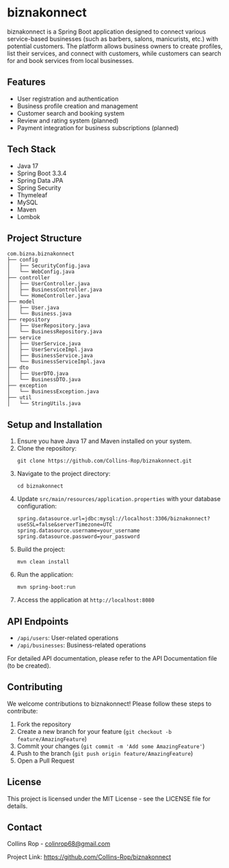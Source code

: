 # biznakonnect

biznakonnect is a Spring Boot application designed to connect various service-based businesses (such as barbers, salons, manicurists, etc.) with potential customers. The platform allows business owners to create profiles, list their services, and connect with customers, while customers can search for and book services from local businesses.

## Features

- User registration and authentication
- Business profile creation and management
- Customer search and booking system
- Review and rating system (planned)
- Payment integration for business subscriptions (planned)

## Tech Stack

- Java 17
- Spring Boot 3.3.4
- Spring Data JPA
- Spring Security
- Thymeleaf
- MySQL
- Maven
- Lombok

## Project Structure

```
com.bizna.biznakonnect
├── config
│   ├── SecurityConfig.java
│   └── WebConfig.java
├── controller
│   ├── UserController.java
│   ├── BusinessController.java
│   └── HomeController.java
├── model
│   ├── User.java
│   └── Business.java
├── repository
│   ├── UserRepository.java
│   └── BusinessRepository.java
├── service
│   ├── UserService.java
│   ├── UserServiceImpl.java
│   ├── BusinessService.java
│   └── BusinessServiceImpl.java
├── dto
│   ├── UserDTO.java
│   └── BusinessDTO.java
├── exception
│   └── BusinessException.java
├── util
│   └── StringUtils.java
```

## Setup and Installation

1. Ensure you have Java 17 and Maven installed on your system.
2. Clone the repository:
   ```
   git clone https://github.com/Collins-Rop/biznakonnect.git
   ```
3. Navigate to the project directory:
   ```
   cd biznakonnect
   ```
4. Update `src/main/resources/application.properties` with your database configuration:
   ```
   spring.datasource.url=jdbc:mysql://localhost:3306/biznakonnect?useSSL=false&serverTimezone=UTC
   spring.datasource.username=your_username
   spring.datasource.password=your_password
   ```
5. Build the project:
   ```
   mvn clean install
   ```
6. Run the application:
   ```
   mvn spring-boot:run
   ```
7. Access the application at `http://localhost:8080`

## API Endpoints

- `/api/users`: User-related operations
- `/api/businesses`: Business-related operations

For detailed API documentation, please refer to the API Documentation file (to be created).

## Contributing

We welcome contributions to biznakonnect! Please follow these steps to contribute:

1. Fork the repository
2. Create a new branch for your feature (`git checkout -b feature/AmazingFeature`)
3. Commit your changes (`git commit -m 'Add some AmazingFeature'`)
4. Push to the branch (`git push origin feature/AmazingFeature`)
5. Open a Pull Request

## License

This project is licensed under the MIT License - see the LICENSE file for details.

## Contact

Collins Rop - colinrop68@gmail.com

Project Link: https://github.com/Collins-Rop/biznakonnect